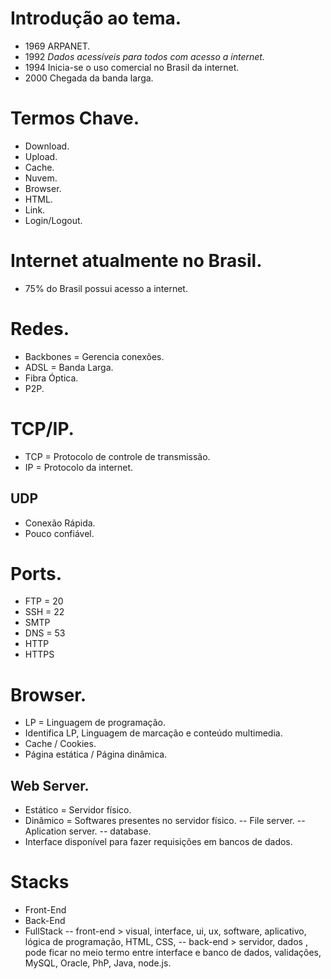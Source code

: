 #  Introdução ao tema.
 - 1969 ARPANET.
 - 1992 *Dados acessíveis para todos com acesso a internet.*
 - 1994 Inicia-se o uso comercial no Brasil da internet.
 - 2000 Chegada da banda larga.
 # Termos Chave.
 - Download.
 - Upload.
 - Cache.
 - Nuvem.
 - Browser.
 - HTML.
 - Link.
 - Login/Logout.
 # Internet atualmente no Brasil.
 - 75% do Brasil possui acesso a internet.

 # Redes.
 - Backbones = Gerencia conexões.
 - ADSL = Banda Larga.
 - Fibra Óptica.
 - P2P.

 # TCP/IP.
 - TCP = Protocolo de controle de transmissão.
 - IP = Protocolo da internet.

 ## UDP
 - Conexão Rápida.
 - Pouco confiável.

 # Ports.
 - FTP = 20
 - SSH = 22
 - SMTP
 - DNS = 53
 - HTTP
 - HTTPS

# Browser.
 - LP = Linguagem de programação.
 - Identifica LP, Linguagem de marcação e conteúdo multimedia.
 - Cache / Cookies.
 - Página estática / Página dinâmica.


 ## Web Server.
 - Estático = Servidor físico.
 - Dinâmico = Softwares presentes no servidor físico.
 -- File server.
 -- Aplication server.
 -- database.
 - Interface  disponível para fazer requisições em bancos de dados.

 # Stacks
 - Front-End
 - Back-End
 - FullStack
 -- front-end > visual, interface, ui, ux, software, aplicativo, lógica de programação, HTML, CSS,
 -- back-end > servidor, dados , pode ficar no meio termo entre interface e banco de dados, validações, MySQL, Oracle, PhP, Java, node.js.
